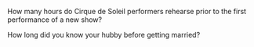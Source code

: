 How many hours do Cirque de Soleil performers rehearse prior to the first performance of a new show?

How long did you know your hubby before getting married?
